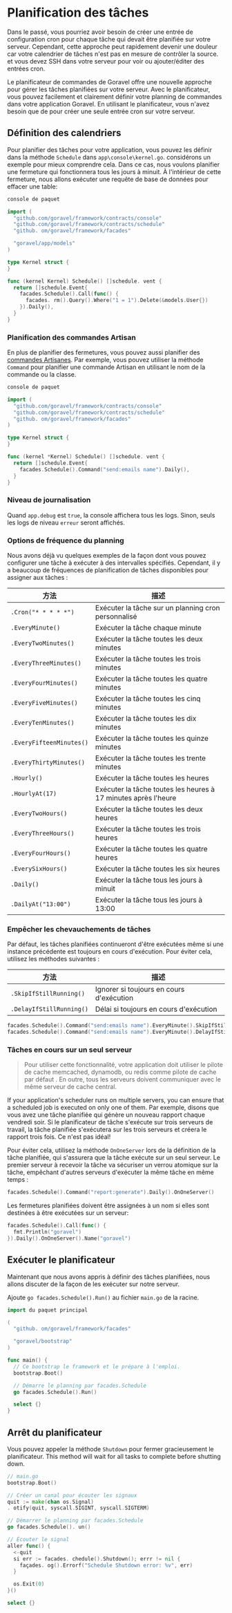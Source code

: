# Planification des tâches

Dans le passé, vous pourriez avoir besoin de créer une entrée de configuration cron pour chaque tâche qui devait être planifiée sur votre serveur.
Cependant, cette approche peut rapidement devenir une douleur car votre calendrier de tâches n'est pas en mesure de contrôler la source. et vous devez SSH
dans votre serveur pour voir ou ajouter/éditer des entrées cron.

Le planificateur de commandes de Goravel offre une nouvelle approche pour gérer les tâches planifiées sur votre serveur. Avec le planificateur, vous
pouvez facilement et clairement définir votre planning de commandes dans votre application Goravel. En utilisant le planificateur, vous n'avez besoin que de
pour créer une seule entrée cron sur votre serveur.

## Définition des calendriers

Pour planifier des tâches pour votre application, vous pouvez les définir dans la méthode `Schedule` dans `app\console\kernel.go`.
considérons un exemple pour mieux comprendre cela. Dans ce cas, nous voulons planifier une fermeture qui fonctionnera tous les jours à
minuit. À l'intérieur de cette fermeture, nous allons exécuter une requête de base de données pour effacer une table:

```go
console de paquet

import (
  "github.com/goravel/framework/contracts/console"
  "github.com/goravel/framework/contracts/schedule"
  "github. om/goravel/framework/facades"

  "goravel/app/models"
)

type Kernel struct {
}

func (kernel Kernel) Schedule() []schedule. vent {
  return []schedule.Event{
    facades.Schedule().Call(func() {
      facades. rm().Query().Where("1 = 1").Delete(&models.User{})
    }).Daily(),
  }
}
```

### Planification des commandes Artisan

En plus de planifier des fermetures, vous pouvez aussi planifier des [commandes Artisanes](./artisan). Par exemple, vous pouvez
utiliser la méthode `Command` pour planifier une commande Artisan en utilisant le nom de la commande ou la classe.

```go
console de paquet

import (
  "github.com/goravel/framework/contracts/console"
  "github.com/goravel/framework/contracts/schedule"
  "github. om/goravel/framework/facades"
)

type Kernel struct {
}

func (kernel *Kernel) Schedule() []schedule. vent {
  return []schedule.Event{
    facades.Schedule().Command("send:emails name").Daily(),
  }
}
```

### Niveau de journalisation

Quand `app.debug` est `true`, la console affichera tous les logs. Sinon, seuls les logs de niveau `erreur` seront affichés.

### Options de fréquence du planning

Nous avons déjà vu quelques exemples de la façon dont vous pouvez configurer une tâche à exécuter à des intervalles spécifiés. Cependant, il y a beaucoup
de fréquences de planification de tâches disponibles pour assigner aux tâches :

| 方法                       | 描述                                                             |
| ------------------------ | -------------------------------------------------------------- |
| `.Cron("* * * * *")`     | Exécuter la tâche sur un planning cron personnalisé            |
| `.EveryMinute()`         | Exécuter la tâche chaque minute                                |
| `.EveryTwoMinutes()`     | Exécuter la tâche toutes les deux minutes                      |
| `.EveryThreeMinutes()`   | Exécuter la tâche toutes les trois minutes                     |
| `.EveryFourMinutes()`    | Exécuter la tâche toutes les quatre minutes                    |
| `.EveryFiveMinutes()`    | Exécuter la tâche toutes les cinq minutes                      |
| `.EveryTenMinutes()`     | Exécuter la tâche toutes les dix minutes                       |
| `.EveryFifteenMinutes()` | Exécuter la tâche toutes les quinze minutes                    |
| `.EveryThirtyMinutes()`  | Exécuter la tâche toutes les trente minutes                    |
| `.Hourly()`              | Exécuter la tâche toutes les heures                            |
| `.HourlyAt(17)`          | Exécuter la tâche toutes les heures à 17 minutes après l'heure |
| `.EveryTwoHours()`       | Exécuter la tâche toutes les deux heures                       |
| `.EveryThreeHours()`     | Exécuter la tâche toutes les trois heures                      |
| `.EveryFourHours()`      | Exécuter la tâche toutes les quatre heures                     |
| `.EverySixHours()`       | Exécuter la tâche toutes les six heures                        |
| `.Daily()`               | Exécuter la tâche tous les jours à minuit                      |
| `.DailyAt("13:00")`      | Exécuter la tâche tous les jours à 13:00       |

### Empêcher les chevauchements de tâches

Par défaut, les tâches planifiées continueront d'être exécutées même si une instance précédente est toujours en cours d'exécution. Pour éviter cela, utilisez les méthodes
suivantes :

| 方法                       | 描述                                       |
| ------------------------ | ---------------------------------------- |
| `.SkipIfStillRunning()`  | Ignorer si toujours en cours d'exécution |
| `.DelayIfStillRunning()` | Délai si toujours en cours d'exécution   |

```go
facades.Schedule().Command("send:emails name").EveryMinute().SkipIfStillRunning()
facades.Schedule().Command("send:emails name").EveryMinute().DelayIfStillRunning()
```

### Tâches en cours sur un seul serveur

> Pour utiliser cette fonctionnalité, votre application doit utiliser le pilote de cache memcached, dynamodb, ou redis comme pilote de cache par défaut
> . En outre, tous les serveurs doivent communiquer avec le même serveur de cache central.

If your application's scheduler runs on multiple servers, you can ensure that a scheduled job is executed on only one of
them. Par exemple, disons que vous avez une tâche planifiée qui génère un nouveau rapport chaque vendredi soir. Si le planificateur de tâche
s'exécute sur trois serveurs de travail, la tâche planifiée s'exécutera sur les trois serveurs et créera le rapport trois
fois. Ce n'est pas idéal!

Pour éviter cela, utilisez la méthode `OnOneServer` lors de la définition de la tâche planifiée, qui s'assurera que la tâche exécute
sur un seul serveur. Le premier serveur à recevoir la tâche va sécuriser un verrou atomique sur la tâche, empêchant d'autres serveurs
d'exécuter la même tâche en même temps :

```go
facades.Schedule().Command("report:generate").Daily().OnOneServer()
```

Les fermetures planifiées doivent être assignées à un nom si elles sont destinées à être exécutées sur un serveur:

```go
facades.Schedule().Call(func() {
  fmt.Println("goravel")
}).Daily().OnOneServer().Name("goravel")
```

## Exécuter le planificateur

Maintenant que nous avons appris à définir des tâches planifiées, nous allons discuter de la façon de les exécuter sur notre serveur.

Ajoute `go facades.Schedule().Run()` au fichier `main.go` de la racine.

```go
import du paquet principal

(
  "github. om/goravel/framework/facades"

  "goravel/bootstrap"
)

func main() {
  // Ce bootstrap le framework et le prépare à l'emploi.
  bootstrap.Boot()

  // Démarre le planning par facades.Schedule
  go facades.Schedule().Run()

  select {}
}
```

## Arrêt du planificateur

Vous pouvez appeler la méthode `Shutdown` pour fermer gracieusement le planificateur. This method will wait for all tasks to
complete before shutting down.

```go
// main.go
bootstrap.Boot()

// Créer un canal pour écouter les signaux
quit := make(chan os.Signal)
. otify(quit, syscall.SIGINT, syscall.SIGTERM)

// Démarrer le planning par facades.Schedule
go facades.Schedule(). un()

// Écouter le signal
aller func() {
  <-quit
  si err := facades. chedule().Shutdown(); errr != nil {
    façades. og().Errorf("Schedule Shutdown error: %v", err)
  }

  os.Exit(0)
}()

select {}
```
